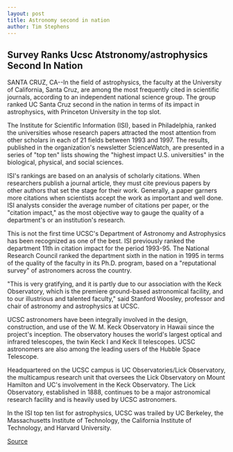 ```yaml
---
layout: post
title: Astronomy second in nation
author: Tim Stephens
---
```


## Survey Ranks Ucsc Atstronomy/astrophysics Second In Nation

SANTA CRUZ, CA--In the field of astrophysics, the faculty at the University of California, Santa Cruz, are among the most frequently cited in scientific journals, according to an independent national science group. The group ranked UC Santa Cruz second in the nation in terms of its impact in astrophysics, with Princeton University in the top slot.

The Institute for Scientific Information (ISI), based in Philadelphia, ranked the universities whose research papers attracted the most attention from other scholars in each of 21 fields between 1993 and 1997. The results, published in the organization's newsletter ScienceWatch, are presented in a series of "top ten" lists showing the "highest impact U.S. universities" in the biological, physical, and social sciences.

ISI's rankings are based on an analysis of scholarly citations. When researchers publish a journal article, they must cite previous papers by other authors that set the stage for their work. Generally, a paper garners more citations when scientists accept the work as important and well done. ISI analysts consider the average number of citations per paper, or the "citation impact," as the most objective way to gauge the quality of a department's or an institution's research.

This is not the first time UCSC's Department of Astronomy and Astrophysics has been recognized as one of the best. ISI previously ranked the department 11th in citation impact for the period 1993-95. The National Research Council ranked the department sixth in the nation in 1995 in terms of the quality of the faculty in its Ph.D. program, based on a "reputational survey" of astronomers across the country.

"This is very gratifying, and it is partly due to our association with the Keck Observatory, which is the premiere ground-based astronomical facility, and to our illustrious and talented faculty," said Stanford Woosley, professor and chair of astronomy and astrophysics at UCSC.

UCSC astronomers have been integrally involved in the design, construction, and use of the W. M. Keck Observatory in Hawaii since the project's inception. The observatory houses the world's largest optical and infrared telescopes, the twin Keck I and Keck II telescopes. UCSC astronomers are also among the leading users of the Hubble Space Telescope.

Headquartered on the UCSC campus is UC Observatories/Lick Observatory, the multicampus research unit that oversees the Lick Observatory on Mount Hamilton and UC's involvement in the Keck Observatory. The Lick Observatory, established in 1888, continues to be a major astronomical research facility and is heavily used by UCSC astronomers.

In the ISI top ten list for astrophysics, UCSC was trailed by UC Berkeley, the Massachusetts Institute of Technology, the California Institute of Technology, and Harvard University.

[Source](http://www1.ucsc.edu/news_events/press_releases/archive/98-99/11-98/isi.htm "Permalink to UC Santa Cruz: Astronomy second in nation")